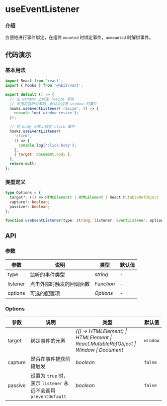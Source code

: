 # useEventListener

### 介绍

方便地进行事件绑定，在组件 `mounted` 时绑定事件，`unmounted` 时解绑事件。

## 代码演示

### 基本用法

```jsx | pure
import React from 'react';
import { hooks } from '@nbit/vant';

export default () => {
  // 在 window 上绑定 resize 事件
  // 未指定监听对象时，默认会监听 window 的事件
  hooks.useEventListener('resize', () => {
    console.log('window resize');
  });

  // 在 body 元素上绑定 click 事件
  hooks.useEventListener(
    'click',
    () => {
      console.log('click body');
    },
    { target: document.body },
  );
  return null;
};
```

### 类型定义

```ts
type Options = {
  target?: (() => HTMLElement) | HTMLElement | React.MutableRefObject | Window | Document;
  capture?: boolean;
  passive?: boolean;
};

function useEventListener(type: string, listener: EventListener, options?: Options): void;
```

## API

### 参数

| 参数     | 说明                     | 类型       | 默认值 |
| -------- | ------------------------ | ---------- | ------ |
| type     | 监听的事件类型           | _string_   | -      |
| listener | 点击外部时触发的回调函数 | _Function_ | -      |
| options  | 可选的配置项             | _Options_  | -      |

### Options

| 参数 | 说明 | 类型 | 默认值 |
| --- | --- | --- | --- |
| target | 绑定事件的元素 | _(() => HTMLElement) \| HTMLElement \| React.MutableRefObject \| Window \| Document_ | `window` |
| capture | 是否在事件捕获阶段触发 | _boolean_ | `false` |
| passive | 设置为 `true` 时，表示 `listener` 永远不会调用 `preventDefault` | _boolean_ | `false` |
